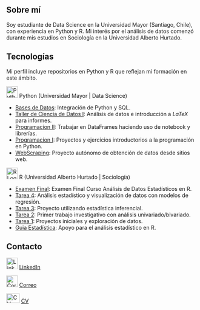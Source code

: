 ## Sobre mí

Soy estudiante de Data Science en la Universidad Mayor (Santiago, Chile), con experiencia en Python y R. Mi interés por el análisis de datos comenzó durante mis estudios en Sociología en la Universidad Alberto Hurtado.

## Tecnologías
Mi perfil incluye repositorios en Python y R que reflejan mi formación en este ámbito.

<img src="https://github.com/ElK1000o/ElK1000o/assets/102204400/a5ed7164-ed2b-43bf-bbcd-d74fb2ebe023" alt="Python Logo" style="width:30px; height:30px">  Python (Universidad Mayor | Data Science)
  - [Bases de Datos](https://github.com/ElK1000o/Bases-de-Datos "Bases de Datos"): Integración de Python y SQL.
  - [Taller de Ciencia de Datos I](https://github.com/ElK1000o/Taller-Ciencia-de-Datos-I "Taller de Ciencia de Datos I"): Análisis de datos e introducción a $LaTeX$ para informes.
  - [Programacion II](https://github.com/ElK1000o/Programacion-II "Programación II"): Trabajar en DataFrames haciendo uso de notebook y librerías.
  - [Programacion I](https://github.com/ElK1000o/Programacion-I "Programación I"): Proyectos y ejercicios introductorios a la programación en Python.
  - [WebScraping](https://github.com/ElK1000o/WebScraping "WebScraping"): Proyecto autónomo de obtención de datos desde sitios web.

<img src="https://github.com/ElK1000o/ElK1000o/assets/102204400/5ee3466c-bbb3-4828-8d07-b38bcd29b6f7" alt="R Logo" style="width:30px; height:30px">  R (Universidad Alberto Hurtado | Sociología)
  - [Examen Final](https://github.com/learn-R/examen-ElK1000o "Examen Final"): Examen Final Curso Análisis de Datos Estadísticos en R.
  - [Tarea 4](https://github.com/ElK1000o/Tarea-4 "Tarea 4"): Análisis estadístico y visualización de datos con modelos de regresión.
  - [Tarea 3](https://github.com/ElK1000o/Tarea-3 "Tarea 3"): Proyecto utilizando estadística inferencial.
  - [Tarea 2](https://github.com/ElK1000o/Tarea-2 "Tarea 2"): Primer trabajo investigativo con análisis univariado/bivariado.
  - [Tarea 1](https://github.com/ElK1000o/Tarea-1 "Tarea 1"): Proyectos iniciales y exploración de datos.
  - [Guia Estadística](https://github.com/ElK1000o/Guia-4-Estadistica "Guia Estadística"): Apoyo para el análisis estadístico en R.

## Contacto
<img src="https://github.com/ElK1000o/ElK1000o/assets/102204400/dcfd276c-44c3-4b51-ab13-8a2b912edba3" alt="LinkedIn Logo" style="width:30px; height:30px">  [LinkedIn](https://www.linkedin.com/in/camiloriquelmehorta "Camilo Riquelme | LinkedIn")

<img src="https://github.com/ElK1000o/ElK1000o/assets/102204400/11c42cfb-d69e-4ce8-a04f-71c8a73ef7b3" alt="Correo" style="width:30px; height:30px">  [Correo](mailto:cam.rique.hor@gmail.com "Enviar Correo")

<img src="https://github.com/ElK1000o/ElK1000o/assets/102204400/70114968-503b-4d78-aaa3-645f8748b3fb" alt="CV" style="width:35px; height:25px">  [CV](https://github.com/ElK1000o/CV "Camilo Riquelme | CV")
